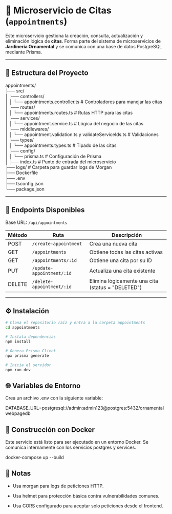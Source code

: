 # 📅 Microservicio de Citas (`appointments`)

Este microservicio gestiona la creación, consulta, actualización y eliminación lógica de **citas**. Forma parte del sistema de microservicios de **Jardinería Ornamental** y se comunica con una base de datos PostgreSQL mediante Prisma.

---

## 📁 Estructura del Proyecto

appointments/  
├── src/  
│ ├── controllers/  
│ │ └── appointments.controller.ts # Controladores para manejar las citas  
│ ├── routes/  
│ │ └── appointments.routes.ts # Rutas HTTP para las citas  
│ ├── services/  
│ │ └── appointment.service.ts # Lógica del negocio de las citas  
│ ├── middlewares/  
│ │ └── appointment.validation.ts y validateServiceIds.ts # Validaciones  
│ ├── types/  
│ │ └── appointments.types.ts # Tipado de las citas  
│ ├── config/  
│ │ └── prisma.ts # Configuración de Prisma  
│ ├── index.ts # Punto de entrada del microservicio  
├── logs/ # Carpeta para guardar logs de Morgan  
├── Dockerfile  
├── .env  
├── tsconfig.json  
└── package.json  

---

## 🚀 Endpoints Disponibles

Base URL: `/api/appointments`

| Método | Ruta                                   | Descripción                                  |
|--------|----------------------------------------|----------------------------------------------|
| POST   | `/create-appointment`                  | Crea una nueva cita                          |
| GET    | `/appointments`                        | Obtiene todas las citas activas              |
| GET    | `/appointments/:id`                    | Obtiene una cita por su ID                   |
| PUT    | `/update-appointment/:id`              | Actualiza una cita existente                 |
| DELETE | `/delete-appointment/:id`              | Elimina lógicamente una cita (status = "DELETED") |

---

## ⚙️ Instalación

```bash
# Clona el repositorio raíz y entra a la carpeta appointments
cd appointments

# Instala dependencias
npm install

# Genera Prisma Client
npx prisma generate

# Inicia el servidor
npm run dev

```

## 🌐 Variables de Entorno

Crea un archivo .env con la siguiente variable:

DATABASE_URL=postgresql://admin:admin123@postgres:5432/ornamentalwebpagedb

## 🧱 Construcción con Docker

Este servicio está listo para ser ejecutado en un entorno Docker. Se comunica internamente con los servicios postgres y services.

docker-compose up --build

## 📌 Notas

- Usa morgan para logs de peticiones HTTP.

- Usa helmet para protección básica contra vulnerabilidades comunes.

- Usa CORS configurado para aceptar solo peticiones desde el frontend.

